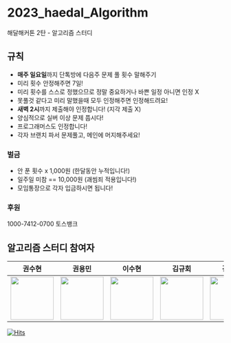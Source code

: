# 2023_haedal_Algorithm
해달해커톤 2탄 - 알고리즘 스터디

## 규칙
- **매주 일요일**까지 단톡방에 다음주 문제 풀 횟수 말해주기
- 미리 횟수 안정해주면 7일!
- 미리 횟수를 스스로 정했으므로 정말 중요하거나 바쁜 일정 아니면 인정 X
- 못풀것 같다고 미리 말했을때 모두 인정해주면 인정해드려요!
- **새벽 2시**까지 제출해야 인정합니다! (지각 제출 X)
- 양심적으로 실버 이상 문제 풉시다!
- 프로그래머스도 인정합니다!
- 각자 브랜치 파서 문제풀고, 메인에 머지해주세요!
### 벌금
- 안 푼 횟수 x 1,000원 (한달동안 누적입니다!)
- 일주일 미참 == 10,000원 (괘씸죄 적용입니다!)
- 모임통장으로 각자 입금하시면 됩니다!
### 후원
1000-7412-0700 토스뱅크
## 알고리즘 스터디 참여자
| 권수현 | 권용민 | 이수현 | 김규회 | 김민주 | 김강민 |
| :-----: | :-----: | :-----: | :-----: | :-----: | :-----: |
| [<img src="https://github.com/kwonssshyeon.png" width="100px">](https://github.com/kwonssshyeon) | [<img src="https://github.com/rnjs5540.png" width="100px">](https://github.com/rnjs5540) | [<img src="https://github.com/DingX2.png" width="100px">](https://github.com/DingX2) | [<img src="https://github.com/KimKyuHoi.png" width="100px">](https://github.com/KimKyuHoi)  | [<img src="https://github.com/joojjang.png" width="100px">](https://github.com/joojjang) | [<img src="https://github.com/dobbymin.png" width="100px">](https://github.com/dobbymin)

[![Hits](https://hits.seeyoufarm.com/api/count/incr/badge.svg?url=https%3A%2F%2Fgithub.com%2Fkwonssshyeon%2F2023_haedal_Algorithm.git&count_bg=%2308EDDD&title_bg=%23555555&icon=&icon_color=%23C4C4C4&title=%EB%B0%A9%EB%AC%B8%EC%9E%90+%EC%88%98&edge_flat=false)](https://hits.seeyoufarm.com)

